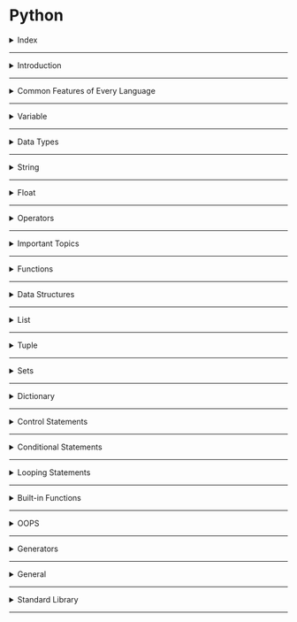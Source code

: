 # Python

<details>
<summary>Index</summary>

## Index

- Introduction
- Common Features of Every Language
- Variable
- Data Types
- String
- Float
- Operators
- Important Topics
- Functions
- Data Structures
- List
- Tuple
- Set
- Dictionary
- Control Statements
- Conditional Statements
- Looping Statements
- Built-in Functions
- OOPs
- Generators
- General
- Standard Library

</details>

---

<details>
<summary>Introduction</summary>

## Introduction

- Python is an object-oriented programming language.
- we can create programs with minimal amount of code compare to the other programming languages like C++, Java.

```py
print("Hello World")
```

### Applications of Python

- Web Applications
- Artificial intelligence (AI)
- Machine Learning (ML)
- Backend Development,

### Features of Python

- Easy to Learn & Code
- Open Source Programming Language
- Object-Oriented Language
- Dynamic Typed Language
- Large Standard Library

### Case sensitive

- Python is a case-sensitive language.
- It means uppercase letters and lowercase letters are different in Python.
- Example : The **username**, **UserName**, and **userName** are three different variables.

### Comment

- A **Comment** is not executed.
- Understanding the code easily after a long-time.

```py
## Single Line Comment

"""
Multiline Comment
Multiline Comment
"""

'''
Multiline Comment
Multiline Comment
'''

```

### Output

```py
# print function => This is used to print the output
print("Hello World")   # Hello World
```

### Input

```py
# input function => This is used to take input from the user

# user input always a string datatype
user_input = input()   # Hello World

# print function => This is used to print the output
print(user_input)   # Hello World
```

### Why Python is a **Dynamically Typed** language ?

- Yes, Python is a **Dynamically Typed** language, which means there is no need to declare the type of the variable when we create it.
- Python itself checks and identifies the type of a variable based on the assigned value.
- We can change the datatype of the variable when it is re-assigned a value.
- Other programming languages like **Typescript**, **Java** are statically typed languages which means we must declare the type of the variable when we create it. we cannot change the datatype of a variable during the program execution.
- Dynamically Typed Languages : **Python**, **Javascript**

```py
a = 10
print(type(a))  # <class 'int'>

a = 'Ten'
print(type(x))  # <class 'str'>
```

### Statically Typed language

In statically typed languages, we must declare the type of the variable; otherwise, it throws an error.
Examples : **Java**, **Typescript**

```ts
let a: number = 10;
console.log(typeof a); // number

a = "Ten"; // Error
```

</details>

---

<details>
<summary>Common Features of Every Language</summary>

## Common Features of Every Language

1. variables
2. conditions
3. loops
4. switch
5. functions
6. classes
</details>

---

<details>
<summary>Variable</summary>

### Variable

Variables are like containers. we can use these containers to store data during program execution. we can mention a name for identify a particular container. So those named Containers are called variables.
we can manipulate the data in the containers by referring that variable name.
we can store different types of data in the containers. In programming languages, we have some categories in data.

Python supports various data types:

1. String
2. Integer
3. Float
4. Boolean
5. None

- we can assign a value to the variable with the help of assignment Operator( `=` ).

```py
my_variable = 10
```

values in the variables can be re-assigned.

```py
my_variable = 10
print(my_variable)  # 10

my_variable = "Ten"
print(my_variable)  # Ten
```

</details>

---

<details>
<summary>Data Types</summary>

## Datatypes

The datatype determines how the data can be used in the program.

- For example, mathematical operations can be done on Integer and Float types of data.

1. String
2. Integer
3. Float
4. Boolean
5. None

### Datatype Checking

We can check datatype with `type()` built-in function.

```py
print((type(10)))  # <class 'int'>
```

#### String

A String is a stream of characters enclosed within quotes.

```py
my_string1 = "Hello World"
my_string2 ='some@example.com'
my_string3 ="1234"
```

#### Integer

Any number without a decimal point is called Integer datatype.

`-3, -2, -1, 0, 1, 2, 3`

#### Float

Any number with a decimal point is called float datatype.

`3.14, 10.0, 0.5`

#### Boolean

If we have Only 2 possible options to select either `True` or `False`.  
python considered `True` and `False` are boolean values.

#### None

It is used to **no value** or **nothing**.

```py
my_variable = None
```

### Type Conversion

Converting the value from one datatype to another datatype is called Type Conversion.

- str()
- int()
- float()
- bool()
- list()
- tuple()
- set()
- dict()

#### String to Integer

`int()` converts valid data of any type into integer.

```py
a = "5"
a = int(a)
print(type(a))  # <class 'int'>
print(a)  # 5
```

#### Integer to String

`str()` converts data of any type into a string.

```py
a = int(input())  # 2
b = int(input())  # 3
result = a + b
print("Sum: " + str(result))  # Sum: 5
```

#### Mutable vs Immutable

- Immutable Data Types

  - values Cannot be modified after creation.
  - Examples: `str`, `int`, `float`, `tuple`

- Mutable Data Types
  - values Can be modified after creation also.
  - Examples: `list`, `set`, `dict`

### Types of Variables

The scope of a variable is the region in which that variable can be accessed.

1. Local Variable
2. Global Variable

#### Local Variable

If a variable is declared inside a function then that type of variable is called Local Variable.
we can access these Local Variables only within that particular block of code.
If the value of the local variable is modified in one function, then that changes are not reflected in another function.
we can convert a local variable to a global variable by using `global` keyword before the variable.

```py
def my_function():
    global my_variable
    my_variable = 10

# Call the function to set the value of my_variable
my_function()

# Now, you can print my_variable
print(my_variable)  # 10

```

#### Global Variables

If a variable is declared outside a function then that variable is called Global variable.
These Global Variables can be accessed at any part of the code including Functions also.
If the value of the global variable is modified inside a function then that changes are reflected in the rest of the program.

```py

global_variable = 10
print(global_variable)  # 10

```

</details>

---

<details>
<summary>String</summary>

## String

A **String** is a stream of characters enclosed within quotes.

### String Methods

- Verification
  - `isdigit()`
  - `islower()`
  - `isupper()`
  - `isalpha()`
  - `isalnum()`
  - `startswith()`
  - `endswith()`
- Conversion
  - `lower()`
  - `upper()`
  - `swapcase()`
- Updation
  - `strip()`
  - `replace()`
  - `split()`
- Counting
  - `count()`
- Finding
  - `index()`

#### **Verification**

##### isdigit()

Give `True` if all the characters in the string are digits. Otherwise, `False`.

```py
is_digit = "123".isdigit()
print(is_digit)  # True

is_digit = "123A".isdigit()
print(is_digit)  # False
```

##### islower()

Gives `True` if all letters in the string are in lowercase. Otherwise, `False` (If there is any uppercase letter).

```py
is_lower = "hello praveen@".islower()
print(is_lower)  # True

is_lower = "Hello Praveen@".islower()
print(is_lower)  # False
```

##### isupper()

Gives `True` if all letters in the string are in uppercase. Otherwise, `False` (If there is any lowercase letter).

```py
is_upper = "HELLO PRAVEEN!".isupper()
print(is_upper)  # True

is_upper = "Hello Praveen!".isupper()
print(is_upper)  # False
```

##### isalpha()

Gives `True` if all the characters in the string are only alphabet. Otherwise, `False` (lowercase or uppercase).

```py
is_alpha = "Praveen".isalpha()
print(is_alpha)  # True

is_alpha = "Praveen123@".isalpha()
print(is_alpha)  # False
```

##### isalnum()

Gives `True` if the string is alphanumeric (a letter or a number). Otherwise, `False`.

```py
is_alnum = "praveen123".isalnum()
print(is_alnum)  # True

is_alnum = "Praveen".isalnum()
print(is_alnum)  # True

is_alnum = "praveen123@".isalnum()
print(is_alnum)  # False
```

##### startswith()

Gives `True` if the string starts with the specified value. Otherwise, `False`.

```py
url = "https://www.google.com"
is_secure_url = url.startswith("https://")
print(is_secure_url)  # True
```

##### endswith()

Gives `True` if the string ends with the specified value. Otherwise, `False`.

```py
gmail_id = "example123@gmail.com"
is_gmail = "example@gmail.com".endswith("@gmail.com")
print(is_gmail)  # True
```

#### **Conversion**

##### lower()

Gives a new string by converting each letter of the given string to **lowercase**.

```py
name = "Ande Praveen"
lower_name = name.lower()
print(lower_name)  # ande praveen

name = "Ande Praveen@1"
lower_name = name.lower()
print(lower_name)  # ande praveen@1
```

##### upper()

Gives a new string by converting each letter of the given string to **uppercase**.

```py
name = "Ande Praveen"
upper_name = name.upper()
print(upper_name)  # ANDE PRAVEEN

name = "Ande Praveen@1"
upper_name = name.upper()
print(upper_name)  # ANDE PRAVEEN@1
```

##### swapcase()

Gives a new string after converting the uppercase letters to lowercase and vice-versa.

```py
swapped = "Ande Praveen".swapcase()
print(swapped)  # aNDE pRAVEEN
```

#### **Updation**

##### strip()

Removes all the leading and trailing spaces from a string.

```py
mobile = "  1234567890   "
mobile = mobile.strip()
print(mobile)  # 1234567890
```

```py
name = "Praveen."
name = name.strip(".")
print(name)  # Praveen
```

```py
name = ".,Praveen.,,  ."
name = name.strip(" ,.")
print(name)  # Praveen
```

##### replace()

Gives a new string after replacing all the occurrences of the old string with the new string.

```py
sentence = "I am bad boy"
sentence = sentence.replace("bad", "good")
print(sentence)  # I am good boy
```

##### split()

The `split()` splits a string into a list at every specified separator.If no separator is specified, the default separator is whitespace.

```py
nums = "1 2 3 4"
num_list = nums.split()
print(num_list)  # ['1', '2', '3', '4']
```

```py
nums = "1,2,3,4"
num_list = nums.split(',')
print(num_list)  # ['1', '2', '3', '4']
```

#### **Counting**

##### count()

The `count()` method gives the number of times the specified string appears in the string.

```py
text = "Hello World"
letter_count = text.count("l")
print(letter_count)  # 3
```

#### **Finding**

##### index()

The `index()` method gives the index of first occurrence of the specified string.

```py
sentence = "I am very happy"
word_index = sentence.index("happy")  # 10
```

</details>

---

<details>
<summary>Float</summary>

## Float Methods

### round()

`round()` Function Rounds the float value to the given number of decimal digits.

`rounded_number = round(number, digits)`

digits -> defines the number of decimal digits to be considered for rounding.

When digits not specified, the default value is 0.

```py
a = round(3.14159, 2)
print(a)  # 3.14

a = round(5.6777)
print(a)  # 6
```

</details>

---

<details>
<summary>Operators</summary>

## Operators

1. Assignment
   - `=`
2. Arithmetic
   - `+ - * /`
   - `%` Modulus -> Remainder
   - `**` Exponent -> power
   - `//` Floor Division -> Quotient
3. Compound Assignment -> Assign to a Existed Variable
   - `+=   -=  *=   /=`
4. Conditionals
   - `==   !=   <   >   <=   >=`
5. Logical
   - The logical operators are used to perform logical operations on Boolean values. Gives `True` or `False` as a result.
     - `and` -> All the booleans are **True**
     - `or` -> Any one of the booleans is **True**
     - `not` -> It gives opposite of boolean

### BODMAS

The standard order of evaluating an expression is **BODMAS** rule.

1. Brackets (B)
2. Orders (O) -> Exponent
3. Division (D)
4. Multiplication (M)
5. Addition (A)
6. Subtraction (S)

`Expression: (5 * 2) + (3 * 4 + 4 / 2)`

- Step by Step Explanation

```Bash
(5 * 2) + (3 * 4 + 4 / 2)
(10) + (3 * 4 + 2)
(10) + (12 + 2)
(10) + (14)
24
```

</details>

---

<details>
<summary>Important Topics</summary>

## Important Topics

- Concatenation
- Repetition
- Indexing
- Membership Check
- String Format

### Concatenation

Concatenation means Joining.  
we can do Concatenation with addition symbol `+`.

- String Concatenation is possible only with strings.
- list concatenation is possible only with lists.

```py
# String Concatenation
a = "Hello" + " " + "World"
print(a)  # Hello World

# List Concatenation
list_a = [1, 2, 3]
list_b = [4, 5, 6]

final_list = list_a + list_b
print(final_list)  # [1, 2, 3, 4, 5, 6]
```

### Repetition

we can do repetition with multiplication symbol `*`.

```py
# string repetition with '*' operator
a = "*" * 10
print(a)  # **********

# list repetition with '*' operator
a = [1, 2, 3] * 3
print(a)  # [1, 2, 3, 1, 2, 3, 1, 2, 3]
```

### Indexing

Every Character/Item has two index values.

- Positive Indexing
  - Positive Index returns the nth character/Item from the start.
- Negative Indexing
  - Negative Index returns the nth character/Item from the end.

```py
# Indexing
# Index starts from 0

#  P  R  A  V  E  E  N
#  0  1  2  3  4  5  6  =>  Positive
# -7 -6 -5 -4 -3 -2 -1  =>  Negative

# String
my_name = "Ande Praveen"
print(my_name)  # Ande Praveen

# Positive Index
first_character = my_name[0]
print(first_character)  # A

# Negative Index
last_character = my_name[-1]
print(last_character)  # n

# List
numbers_list = [0, 1, 2, 3, 4, 5]
print(numbers_list)  # [0, 1, 2, 3, 4, 5]

# Positive Index
first_Item = numbers_list[0]
print(first_Item)  # 0

# Negative Index
last_item = numbers_list[-1]
print(last_item)  # 5
```

### Membership Check

Membership gives `True` or `False`.

```py
# Membership Check

"""
in
not in
"""

print("----string membership check-------")
word = "python"
is_part = "on" in word
print(is_part)  # True

word = "python"
is_part = "on" not in word
print(is_part)  # False

print("----list membership check-------")
my_list = [1, 2, 3, 4, 5]
is_part = 5 in my_list
print(is_part)  # True

my_list = [1, 2, 3, 4, 5]
is_part = 5 not in my_list
print(is_part)  # False

print("----tuple membership check-------")
my_tuple = (1, 2, 3, 4, 5)
is_part = 5 in my_tuple
print(is_part)  # True

print("-------")
my_tuple = (1, 2, 3, 4, 5)
is_part = 5 not in my_tuple
print(is_part)  # False

```

### String Format

string formatting simplifies the concatenation.

```py
# string formatting

# without string formatting
name = "praveen"
age = 26
message = "my name is " + name + " and "+ " my age is " + str(age) + "."
print(message)   # my name is praveen and  my age is 26.

# with string formatting
name = "praveen"
age = 26
message = f"my name is {name} and my age is {age}."
print(message)  # my name is praveen and my age is 26.

```

### Packing & Unpacking

```py

# Packing & Unpacking

"""
packing :
In tuple packing, values separated by commas will be packed into a tuple.
"""
my_tuple = 1, 2, 3
print(my_tuple)  # (1, 2, 3)
print(type(my_tuple))  # <class 'tuple'>

a = 1,
print(a)  # (1,)
print(type(a))  # <class 'tuple'>

a, = 1,
print(a)  # 1
print(type(a))  # <class 'int'>


"""
unpacking :
values of any sequence can be directly assigned to variables.
number of variables in the left should match the length of sequence.
"""

my_tuple = ("R", "e", "d")
print(my_tuple)  # ('R', 'e', 'd')

# we must match the number of variable to number of items in sequence.
variable_1, variable_2, variable_3, = my_tuple
print(variable_1)  # R
print(variable_2)  # e
print(variable_3)  # d

```

### Slicing

```py
# slicing

# String Slicing
# Obtaining a part of a string is called string slicing.

"""
variable_name[start_index:end_index]
starts from start_index and stops at end_index
end_index is not included in the slice
"""

string = "Hello World"
print(string)  # Hello World

print("-----string slicing-----")
sliced_part = string[6:11]
print(sliced_part)  # world

print("-----slicing to end------")
sliced_part = string[6:]
print(sliced_part)  # world

print("-----slicing from start------")
sliced_part = string[:5]
print(sliced_part)  # Hello

print("-------string slicing with negative indexing----")
sliced_part = string[-11:-6]
print(sliced_part)  # Hello

print("-------string slicing with Positive Indexing & Negative Indexing ----")
sliced_part = string[0:-6]
print(sliced_part)  # Hello

print("----reversing a string-------")
# -1 step will reverse the order of items in the string.
reversed_string = string[::-1]
print(reversed_string)  # dlroW olleH
```

```py

# Slicing
# List Slicing

numbers_list = [0, 1, 2, 3, 4, 5]
print(numbers_list)  # [0, 1, 2, 3, 4, 5]

print("------list slicing------")
sliced_part = numbers_list[1:3]
print(sliced_part)  # [1, 2]

print("-----slicing to end------")
sliced_part = numbers_list[3:]
print(sliced_part)  # [3, 4, 5]

print("-----slicing from start------")
sliced_part = numbers_list[:3]
print(sliced_part)  # [0, 1, 2]

print("------list slicing with negative indexing------")
sliced_part = numbers_list[-5:-1]
print(sliced_part)  # [1, 2, 3, 4]

print("------list slicing with Positive Indexing & Negative Indexing------")
sliced_part = numbers_list[1:-1]
print(sliced_part)  # [1, 2, 3, 4]

print("====== slicing with step size ======")

print("------slicing with positive step size-----")
# variable[start:end:positive_step]
sliced_part = numbers_list[1:5:2]
print(sliced_part)  # [1, 3]

print("----slicing with negative step size-------")
"""
variable[start:end:negative_step]
start index should be greater than end index.
start > end
"""
sliced_part = numbers_list[5:2:-1]
print(sliced_part)  # [5, 4, 3]

print("----reversing a list-------")
# -1 for step will reverse the order of items in the list.
reversed_list = numbers_list[::-1]
print(reversed_list)  # [1, 2, 3, 4, 5]

```

### Case Style

```py
# case style

print("camelCase")  # camelCase
print("PascalCase")  # PascalCase
print("snake_case")  # snake_case

```

</details>

---

<details>
<summary>Functions</summary>

## Functions

A **Function** is a block of reusable code to perform a specific action.
Functions help us in using existing code without writing it every time when we need it. A Function is executed when calls it.
We can use the same code many times with different arguments, to produce different results.

A function can be defined using a keyword `def`. A function is uniquely identified by the function_name.

```py
# Function Definition
def greet():
    print("Hello")


# Function Calling
greet()  # Hello
greet()  # Hello
```

### Function Arguments

We can pass values to a function using Arguments.

```py
# Function with Arguments

# Function Declaration
def greet(word):
    message = "Hello " + word
    print(message)


name = input()  # Praveen

# we can pass values to a function using an argument
# Function Calling
greet(word=name)  # Hello Praveen
```

```py
# Function declaration with return Keyword
def greet(word):
    return "Hello " + word


name = input()  # Praveen

output = greet(word=name)
print(output)  # Hello Praveen

```

### Positional Arguments

```py
# Function declaration with return Keyword
def greet(greet, name):
    return greet + " " + name


my_greet = input()  # Hello
my_name = input()  # Praveen

output = greet(my_name, my_greet)
print(output)  # Hello Praveen

```

### Providing default values

Default values indicate that the function argument will take that value if no argument value is passed during the function call.

```py
def greet(arg_1 = "Hi", arg_2 = "Ram"):
    print(arg_1 + " " + arg_2)


greeting = input()  # Hello
name = input()  # Teja

greet()  # Hi Ram
greet(greeting)  # Hello Ram
```

### Recursion

A function calling itself is called Recursion.

```py
def factorial(n):  # Recursive Function
   if n == 1:  # Base Case
       return 1
   return n * factorial(n - 1)  # Recursion


num = int(input())  # 5
result = factorial(num)
print(result)  # 120
```

### Lambda function

A `lambda` function is an **anonymous** function used for doing simple operations. **lambda** functions can have any number of arguments, but can only have one expression.

The expression is executed and returned when the lambda function is called.
`lambda arguments: expression`

```py
mul = lambda x, y: x * y
print(mul(3, 7))  # 21
```

</details>

---

<details>
<summary>Data Structures</summary>

## Data Structures

Data Structures allow us to store and organize data efficiently.
This will allow us to easily access and perform operations on the data.

In Python, there are four built-in data structures :

- List
- Tuple
- Set
- Dictionary

1. Lists:

   - Ordered collection of data.
   - Mutable (can be modified after creation).
   - Enclosed within square brackets `[]`.
   - Example: `[1, 2, 3, 4, 5]`.
   - Allows duplicate elements.
   - Created using the `list()` function.

2. Tuples:

   - Ordered collection of data.
   - Immutable (cannot be modified after creation).
   - Enclosed within parentheses `()`.
   - Example: `(1, 2, 3, 4, 5)`.
   - Allows duplicate elements.
   - Created using the `tuple()` function.

3. Sets:

   - Unordered collection of data.
   - Mutable (can be modified after creation).
   - Enclosed within curly brackets `{}`.
   - Example: `{1, 2, 3, 4, 5}`.
   - Does not allow duplicate elements.
   - Created using the `set()` function.

4. Dictionaries:
   - Unordered collection of data that stores data in key-value pairs.
   - Mutable (can be modified after creation).
   - Enclosed within curly brackets `{}` in the form of key-value pairs.
   - Example: `{ 'a': 1, 'b': 2, 'c': 3, 'd': 4, 'e': 5 }`.
   - Does not allow duplicate keys.
   - Created using the `dict()` function.

</details>

---

<details>
<summary>List</summary>

## List

An Array holds an ordered collection of items.  
**List** is the Mutable Data Structure.

![list](https://res.cloudinary.com/dwrwbjd3h/image/upload/v1711470720/portfolio/markdown/python/data_structures/list.webp)

### Creating a List

A List can be created by enclosing elements within [square] brackets where each item is separated by a comma.

```py
a = 2
list_a = [5, "Six", a, 8.2]

print(type(list_a))  # <class 'list'>
print(list_a)  # [5, "Six", a, 8.2]
```

### List Methods

```py
# Data Structures
# list

"""
list methods:
-------------
append() => adds an element to the end of the list.
extend() => adds all the elements of the sequence to the end of the list.
insert() => element inserted to the list at specified index.

pop() => removes last element
remove() => removes the first matching element from the list
clear() => removes all the items from the list & it gives Empty List

index() => returns the index of first matching element from the list
count() => returns the number of elements with the specified value
len() => find number of items

sort() => arrange in ascending order
sorted() => it creates a new sorted list

join() => The `join()` takes all the items in a sequence of strings and joins them into one string.
`
==============
"""

print("-----append()--------")
# my_list.append(value)
# adds an element to the end of the list.

my_list = [1, 2, 3, 4, 5]
print(my_list)  # [1, 2, 3, 4, 5]
add_element = "six"
my_list.append(add_element)
print(my_list)  # [1, 2, 3, 4, 5, 'six']

print("-------")

my_list = [1, 2, 3, 4, 5]
print(my_list)  # [1, 2, 3, 4, 5]
add_list = ["six", "seven"]
my_list.append(add_list)
print(my_list)  # [1, 2, 3, 4, 5, ['six', 'seven']]


print("-----extend()------")
# list_a.extend(list_b)
# adds all the elements of the sequence to the end of the list.

list_a = [1, 2, 3]
list_b = ["four", "five", "six"]
print(list_a)  # [1, 2, 3]
list_a.extend(list_b)
print(list_a)  # [1, 2, 3, 'four', 'five', 'six']

print("----insert()-----")
# my_list.insert(index, value)
# element inserted to the list at specified index.
my_list = [1, 2, 3, 4, 5]
print(my_list)  # [1, 2, 3, 4, 5]
add_element = "six"
my_list.insert(3, add_element)
print(my_list)  # [1, 2, 3, 'six', 4, 5]

print("-----pop()------")
# my_list.pop()
# removes last element and returns last element.
my_list = [1, 2, 3, 4, 5]
print(my_list)  # [1, 2, 3, 4, 5]
last_item = my_list.pop()
print(last_item)  # 5
print(my_list)  # [1, 2, 3, 4]

print("-----remove()------")
# my_list.remove(value)
# removes the first matching element from the list
my_list = [1, 2, 3, 2, 5]
print(my_list)  # [1, 2, 3, 2, 5]
my_list.remove(2)
print(my_list)  # [1, 3, 2, 5]

print("-----clear()-------")
# my_list.clear()
# removes all the items from the list
# it gives an empty list
my_list = [1, 2, 3, 4, 5]
print(my_list)  # [1, 2, 3, 4, 5]
my_list.clear()
print(my_list)  # []

print("------index()-----")
# my_list.index(value)
# returns the index of first matching element from the list
my_list = [1, 2, 3, 3, 5]
print(my_list)  # [1, 2, 3, 3, 5]
index = my_list.index(3)
print(index)  # 2

print("-----count()--------")
# my_list.count(value)
# returns the number of elements with the specified value
my_list = [1, 2, 3, 3, 5]
print(my_list)  # [1, 2, 3, 3, 5]
counting = my_list.count(3)
print(counting)  # 2

print("---sort()------")
# my_list.sort()
# arrange in ascending order
my_list = [1, 4, 2, 8, 4, 6, 5]
print(my_list)  # [1, 4, 2, 8, 4, 6, 5]
my_list.sort()  # sort modifies the existing list
print(my_list)  # [1, 2, 4, 4, 5, 6, 8]

print("------sorted()-----")
# sorted() is a function
# it creates a new sorted list
my_list = [1, 4, 2, 8, 4, 6, 5]
print(my_list)  # [1, 4, 2, 8, 4, 6, 5]
sorted_list = sorted(my_list)
print(sorted_list)  # [1, 2, 4, 4, 5, 6, 8]
print(my_list)  # [1, 4, 2, 8, 4, 6, 5]

print("-----copy of list--------")
my_list = [1, 2, 3, 4, 5]
print(my_list)  # [1, 2, 3, 4, 5]
print(id(my_list))  # 2143112213184
copy_list = my_list.copy()
print(copy_list)  # [1, 2, 3, 4, 5]
print(id(copy_list))  # 2143112510720

print("----")
my_list = [1, 2, 3, 4, 5]
print(my_list)  # [1, 2, 3, 4, 5]
print(id(my_list))   # 2143112147392
copy_list = my_list.copy()
copy_list[0] = 0
my_list[4] = 7
print(my_list)  # [1, 2, 3, 4, 7]
print(copy_list)  # [0, 2, 3, 4, 5]
print(id(copy_list))  # 2143112213184

print("====================")
```

```py
# Data Structures
# List

"""
list holds an ordered sequence of items.
list is a mutable

"""

print("-----converting to list-------")
# list(sequence)
# takes a sequence and converts it into list
name = "praveen"
print(name)  # praveen
characters_list = list(name)
print(characters_list)  # ['p', 'r', 'a', 'v', 'e', 'e', 'n']

print("----list item updation-------")
# mylist[index] = value
my_list = [0, 1, 2, 3, 4, 5]
print(my_list)  # [0, 1, 2, 3, 4, 5]
my_list[3] = "Three"
print(my_list)  # [0, 1, 2, 'Three', 4, 5]

print("----length of list-------")
list_length = len(my_list)
print(list_length)  # 6
```

#### join()

The `join()` takes all the items in a sequence of strings and joins them into one string.

`sentence = "joiner".join(sequence)`

```py
list_a = ['Python', 'is', 'a', 'programming', 'language']
string_a = " ".join(list_a)
print(string_a)  # Python is a programming language
```

#### reverse a List

Reversing a list using `reverse()` method

The `reverse()` method can be used to reverse a List. It updates the original list.

```py
week_days = ['Monday', 'Tuesday', 'Wednesday']
week_days.reverse()

print(week_days)  # ['Wednesday', 'Tuesday', 'Monday']
```

#### Remove

remove is a method that is used to remove the first occurrence of a specified value from a list. If the specified value is not found, it raises a ValueError.

```py
my_list = [1, 2, 3, 2]
my_list.remove(2)

print(my_list) # [1,3,2]
```

```py
# remove all 2's
my_list = [1, 2, 3, 2, 5]

while 2 in my_list:
    my_list.remove(2)

print(my_list)  # [1,3,5]
```

#### del

we can delete a variable.  
`del` is a statement that is used to delete an item at a specific index from a list. If the specified index does not exist, it raises an IndexError.

```py
my_list = [1, 2, 3, 2]
del my_list[1]

del my_list

```

It is recommended to use `remove` when you want to remove an item by its value and `del` when you want to remove an item by its index.

#### Shallow Copy

A shallow `copy` creates a new object which stores the reference of the original elements.

```py

original_list = [1, 2, 3, 4, 5]

# Copy Method
shallow_copy = original_list.copy()

# Slicing
shallow_copy = original_list[:]

# List Constructor
shallow_copy = list(original_list)

```

#### Deep Copy

A `deepcopy` creates a new object and recursively adds the copies of nested objects present in the original elements.

```py
from copy import copy, deepcopy

original_list = [1, [2, 3], 4]

shallow_copy = copy(original_list)
deep_copy = deepcopy(original_list)

# Modify the shallow copy
shallow_copy[0] = 100
shallow_copy[1][0] = 200

# Modify the deep copy
deep_copy[0] = 1000
deep_copy[1][0] = 2000

print(original_list)  # [100, [200, 3], 4]
print(shallow_copy)  # [100, [200, 3], 4]
print(deep_copy)     # [1000, [2000, 3], 4]

```

</details>

---

<details>
<summary>Tuple</summary>

## Tuple

A **tuple** holds an ordered collection of items.
A tuple is an immutable object, i.e. we cannot change the items of the tuple after creation. we can use Read-Only purpose.

### Creating a Tuple

- Created by enclosing elements within (round) brackets.
- Each item is separated by a comma.

```py
# Data Structures
# tuples

"""
It holds an ordered sequence of items.
tuple is immutable object.
tuples doesn't support modification.
we can use the tuple items.

operations done on tuples :
 len()
 iterating
 slicing
 extended slicing
"""

print("----creating a tuple-------")
# create a tuple by enclosing within (round) brackets.
# brackets are optional while creating tuples.
a = "variable"
my_tuple = (a, 1, 2.43, "three", True)
print(my_tuple)  # ('variable', 1, 2.43, 'three', True)
print(type(my_tuple))  # <class 'tuple'>

print("---single item tuple-----")
my_tuple = (26,)
print(my_tuple)  # (26,)
print(type(my_tuple))  # <class 'tuple'>

print("---accessing tuple elements-----")
# accessing tuple elements is also similar to string and list accessing.
my_tuple = (a, 1, 2.43, "three", True)
print(my_tuple[3])  # three

print("---tuples doesn't support modification----")
my_tuple = (a, 1, 2.43, "three", True)
# my_tuple[3] = "four"  # Tuples don't support item assignment

print("------converting string to tuple-------")
# tuple(sequence)
color = "Red"
print(color)  # Red
color_tuple = tuple(color)
print(color_tuple)  # ('R', 'e', 'd')

print("------converting list to tuple-------")
my_list = [1, 2.43, "three", True]
print(my_list)  # [1, 2.43, 'three', True]
my_tuple = tuple(my_list)
print(my_tuple)  # (1, 2.43, 'three', True)

print("==================")

```

</details>

---

<details>
<summary>Sets</summary>

## Sets

Sets are the unordered collection of items.

- Sets contain unique elements (no duplicates)
- Set is mutable data structure.

##### Creating a Set

- Created by enclosing elements within `{curly}` brackets.
- Each item is separated by a comma.
- Set items need not be in the same order as defined.

```py
a = 2
set_a = {5, "Six", a, 8.2}
print(type(set_a))  # <class 'set'>
print(set_a)  # {5, "Six", 2, 8.2}
```

```py
set_a = {"a", "b", "c", "a"}
print(set_a)  # {'b', 'a', 'c'}  # set removes the duplicates
```

```py
# Datastructures
# set

"""
unordered collections of items
every set element is unique.
every set element must be immutable.
As `list` is mutable, Set cannot have list as an item.
set contains unique elements.
"""

print("----creating a set --------")
# A set is created by enclosing elements within {curly} brackets.
# Each item is separated by a comma.
variable = 26
my_set = {variable, 1, 3.14, "string", True}
# set items are unordered items.
print(my_set)  # {1, 26, 3.14, 'string'}
print(type(my_set))  # <class 'set'>

print("---set items are unique items-----")
# set contains unique elements.
# no duplicate items
# set removes the duplicate elements.
my_set = {1, 2, 2, 3, 3, 3}
print(my_set)  # {1, 2, 3}

print("-------immutable items----")
# my_set = {1,  2, [3, 4]}  # Error
# print(my_set)

my_set = {1,  2, (2, 4)}  # No Error
print(my_set)  # {1, 2, (2, 4)}

print("-----creating empty set-----")
empty_set = set()
print(empty_set)  # set()
print(type(empty_set))  # <class 'set'>

print("------converting to set-----")
# set(sequence) takes any sequence as argument and converts to set, avoiding duplicates.
print("-----list to set-----")
my_list = [1, 2, 2, 3, 3, 3, 4, 4, 4, 4]
print(my_list)  # [1, 2, 2, 3, 3, 3, 4, 4, 4, 4]
print(type(my_list))  # <class 'list'>

my_set = set(my_list)
print(my_set)  # {1, 2, 3, 4}
print(type(my_set))  # <class 'set'>

print("-----string to set-----")

string = "apple"
print(string)  # apple
print(type(string))  # <class 'str'>

my_set = set(string)
print(my_set)  # {'a', 'l', 'e', 'p'}
print(type(my_set))  # <class 'set'>

print("-----tuple to set-----")
my_tuple = (1, 2, 2, 3, 3, 3, 4, 4, 4, 4)
print(my_tuple)  # (1, 2, 2, 3, 3, 3, 4, 4, 4, 4)
print(type(my_tuple))  # <class 'tuple'>

my_set = set(my_tuple)
print(my_set)  # {1, 2, 3, 4}
print(type(my_set))  # <class 'set'>

print("------accessing items--------")
# as sets are unordered, we cannot access or change an item of a set.
# we cannot do indexing and slicing

print("=========== set methods ==========")

'''
add()
update()
discard()
remove()
'''

print("---adding items------")

print("-----adding single item------")
# adds the item to the set, if  the item is not present already.
# my_set.add(value)
my_set = {1, 2, 3, 4}
print(my_set)  # {1, 2, 3, 4}
add_item = 5
my_set.add(add_item)
print(my_set)  # {1, 2, 3, 4, 5}

print("----------adding multiple items----------")
# add multiple items to the set.
# my_set.update(sequence)
my_set = {1, 2, 3, 4}
print(my_set)  # {1, 2, 3, 4}
add_list = [5, 6, 7, 7, 7, 6]
my_set.update(add_list)
print(my_set)  # {1, 2, 3, 4, 5, 6, 7}


print("-------removing a specific item--------")
print("----discard()-----")
# takes a single value and removes if present.
# if not present gives No error
# my_set.discard(value)
my_set = {1, 2, 3, 4, 5, 6, 7}
print(my_set)  # {1, 2, 3, 4, 5, 6, 7}
remove_item = 3
my_set.discard(remove_item)
print(my_set)  # {1, 2, 4, 5, 6, 7}

print("-------remove()-------")
# takes a single value and removes if present.
# if not present gives an error
# my_set.remove(value)
my_set = {1, 2, 3, 4, 5, 6, 7}
print(my_set)  # {1, 2, 3, 4, 5, 6, 7}
remove_item = 3
my_set.remove(remove_item)
# remove_item = 8
# my_set.remove(remove_item) # gives an error
print(my_set)  # {1, 2, 4, 5, 6, 7}

print("-------operations on sets-----")
# clear
# len
# membership check

print("----membership check------")
my_set = {1, 2, 3, 4, 5, 6, 7}
print(my_set)  # {1, 2, 3, 4, 5, 6, 7}
is_part = 3 in my_set
print(is_part)  # True
is_part = 8 in my_set
print(is_part)  # False

```

### Set Operations

```py
# Data structures
# set

print("-----set operations-------")
"""
union  => |
intersection => &
difference => -
symmetric_difference => ^
"""

print("------union-----")
# union of two sets is a set containing all elements of both sets.
# set_a | set_b
# set_a.union(sequence)
print("-----|--------")
set_a = {1, 2, 3, 4}
set_b = {3, 4, 5, 6}
union_set = set_a | set_b
print(union_set)  # {1, 2, 3, 4, 5, 6}

print("-----union()--------")
# union() converts sequence to a set, and performs the union.
set_a = {1, 2, 3, 4}
set_b = [3, 4, 5, 6]
union_set = set_a.union(set_b)
print(union_set)  # {1, 2, 3, 4, 5, 6}

print("----intersection------")
# intersection of two sets is a set containing common elements of both sets.
# set_a & sety_b
# set_a.intersection(sequence)
print("---------&--------")
set_a = {1, 2, 3, 4}
set_b = {3, 4, 5, 6}
common_set = set_a & set_b
print(common_set)  # {3, 4}

print("-----intersection()--------")
# intersection() converts sequence to a set, and performs the union.
set_a = {1, 2, 3, 4}
set_b = [3, 4, 5, 6]
common_set = set_a.intersection(set_b)
print(common_set)  # {3, 4}

print("-------difference------")
# difference of two sets is a set containing all the elements in the first set but not second.
# set_a - sety_b
# set_a.difference(sequence)
print("--------- - --------")
set_a = {1, 2, 3, 4}
set_b = {3, 4, 5, 6}
difference_set = set_a - set_b
print(difference_set)  # {1, 2}

print("-----difference()--------")
# difference() converts sequence to a set, and performs the difference.
set_a = {1, 2, 3, 4}
set_b = [3, 4, 5, 6]
difference_set = set_a.difference(set_b)
print(difference_set)  # {1, 2}

print("-----symmetric_difference------")
# symmetric_difference of two sets is a set containing all elements which are not common to both sets.
# set_a ^ sety_b
# set_a.symmetric_difference(sequence)

print("--------- ^ --------")
set_a = {1, 2, 3, 4}
set_b = {3, 4, 5, 6}
symmetric_difference_set = set_a ^ set_b
print(symmetric_difference_set)  # {1, 2, 5, 6}

print("-----symmetric_difference()--------")
# symmetric_difference() converts sequence to a set, and performs the symmetric_difference.
set_a = {1, 2, 3, 4}
set_b = [3, 4, 5, 6]
symmetric_difference_set = set_a.symmetric_difference(set_b)
print(symmetric_difference_set)  # {1, 2, 5, 6}


print("-------set comparisons------")
# set comparisons are used to validate whether one set is fully exists within another.
# issubset()
# issuperset()
# isdisjoint()

print("-------subset--------")
# set_2.issubset(set_1)
# It returns True if all elements of second set are in  first set, else False.

set_1 = {1, 2, 3, 4, 5}
set_2 = {1, 2}
is_subset = set_2.issubset(set_1)
print(is_subset)  # True

print("-------superset--------")
# set_1.issuperset(set_2)
# It returns True if all elements of second set are in  first set, else False.

set_2 = {1, 2, 3, 4, 5}
set_1 = {1, 2}
is_superset = set_2.issuperset(set_1)
print(is_superset)  # True

print("-------disjoint--------")
# set_1.isdisjoint(set_2)
# It returns True when no common elements, else False.

set_1 = {1, 2, 3, 4}
set_2 = {5, 6, 7, 8}
is_disjoint = set_2.isdisjoint(set_1)
print(is_disjoint)  # True

set_1 = {1, 2, 3, 4, 5}
set_2 = {5, 6, 7, 8}
is_disjoint = set_2.isdisjoint(set_1)
print(is_disjoint)  # False

print("=================")

```

</details>

---

<details>
<summary>Dictionary</summary>

## Dictionary

A Dictionary is an unordered collection of items. Every dictionary item is a **Key-Value** pair.

### create a Dictionary:

- A dictionary is created by enclosing items within `{curly}` brackets.
- Each item in the dictionary has a Key-Value pair separated by a comma.

```py
dict_a = {
  "name": "Teja",
  "age": 15
}
```

```py
# Data structures
# dictionaries

"""
unordered collection of items
every dictionary item is a key-value pair.
"""

print("-------creating a dictionary-----")
# dictionary is created by enclosing items within {curly} brackets.
# each item in dictionary has a key-value pair separated by a comma.

my_dictionary = {"name": "praveen",
                 "age": 26,
                 "gmail": "praveenande84@gmail.com"}
print(my_dictionary)  # {'name': 'praveen', 'age': 26, 'gmail': 'praveenande84@gmail.com'}
print(type(my_dictionary))  # <class 'dict'>

print("---immutable keys---")
# dictionary keys must be immutable and must be unique.
# values can be any datatype and can repeat.

print("---creating empty dictionary-----")
empty_dictionary = {}
print(empty_dictionary)  # {}
print(type(empty_dictionary))  # <class 'dict'>

print("---------")
empty_dictionary = dict()
print(empty_dictionary)  # {}
print(type(empty_dictionary))  # <class 'dict'>

print("------accessing dictionary items------")
# to access the items in dictionary, we use [square] bracket along with the key to obtain its value.

print("-----accessing items----")
print("----get()----")
# The get() method returns None if the key is not found.
# my_dictionary.get("key")
my_dictionary = {"name": "praveen",
                 "age": 26,
                 "gmail": "praveenande84@gmail.com"}
print(my_dictionary)  # {'name': 'praveen', 'age': 26, 'gmail': 'praveenande84@gmail.com'}
print(my_dictionary.get("salary"))  # None

print("-----use [square] brackets-----")
# when we use the square brackets [] to access the key-value, keyError is raised in case key is not found in the dictionary.
my_dictionary = {"name": "praveen",
                 "age": 26,
                 "gmail": "praveenande84@gmail.com"}
print(my_dictionary)  # {'name': 'praveen', 'age': 26, 'gmail': 'praveenande84@gmail.com'}
# print(my_dictionary["salary"]) # KeyError: 'salary'
print(my_dictionary["name"])  # praveen

print("----membership check-------")
# check if the given key exists
my_dictionary = {"name": "praveen",
                 "age": 26,
                 "gmail": "praveenande84@gmail.com"}
print(my_dictionary)  # {'name': 'praveen', 'age': 26, 'gmail': 'praveenande84@gmail.com'}
result = "name" in my_dictionary
print(result)  # True

print("------operations on dictionary-------")
# we can update a dictionary :
# 1) Adding a key-value pair
# 2) modifying existing items
# 3) deleting existing items

print("-----adding a key-value pair------")
# my_dictionary["key"] = value
my_dictionary = {"name": "praveen",
                 "age": 26,
                 "gmail": "praveenande84@gmail.com"}
print(my_dictionary)  # {'name': 'praveen', 'age': 26, 'gmail': 'praveenande84@gmail.com'}
my_dictionary["salary"] = 83000
print(my_dictionary)  # {'name': 'praveen', 'age': 26, 'gmail': 'praveenande84@gmail.com', 'salary': 83000}

print("---------modifying existing items-------")
# as dictionaries are mutable, we can modify the values of the keys.
my_dictionary = {"name": "praveen",
                 "age": 26,
                 "gmail": "praveenande84@gmail.com"}
print(my_dictionary)  # {'name': 'praveen', 'age': 26, 'gmail': 'praveenande84@gmail.com'}
my_dictionary["age"] = 24
print(my_dictionary)  # {'name': 'praveen', 'age': 24, 'gmail': 'praveenande84@gmail.com'}

print("----deleting an existing items---------")
# we can use del keyword to remove individual items or the entire dictionary itself.
my_dictionary = {"name": "praveen",
                 "age": 26,
                 "gmail": "praveenande84@gmail.com"}
print(my_dictionary)  # {'name': 'praveen', 'age': 26, 'gmail': 'praveenande84@gmail.com'}
del my_dictionary["gmail"]
print(my_dictionary)  # {'name': 'praveen', 'age': 26}

print("-------dictionary views------")
print("------dictionary methods---------")
# keys()
# value()
# items()

print("-----keys------")
# my_dictionary.keys()
# keys() method returns a view object that displays a list of all the keys in the dictionary.
my_dictionary = {"name": "praveen",
                 "age": 26,
                 "gmail": "praveenande84@gmail.com"}
print(my_dictionary)  # {'name': 'praveen', 'age': 26, 'gmail': 'praveenande84@gmail.com'}
print(my_dictionary.keys())  # dict_keys(['name', 'age', 'gmail'])

print("-----values------")
# my_dictionary.values()
# values() method returns a view object that displays a list of all the values in the dictionary.
my_dictionary = {"name": "praveen",
                 "age": 26,
                 "gmail": "praveenande84@gmail.com"}
print(my_dictionary)  # {'name': 'praveen', 'age': 26, 'gmail': 'praveenande84@gmail.com'}
print(my_dictionary.values())  # dict_values(['praveen', 26, 'praveenande84@gmail.com'])

print("-----items------")
# my_dictionary.items()
# items() method returns a view object that displays a list of dictionary's key-value tuple pairs.
my_dictionary = {"name": "praveen",
                 "age": 26,
                 "gmail": "praveenande84@gmail.com"}
print(my_dictionary)  # {'name': 'praveen', 'age': 26, 'gmail': 'praveenande84@gmail.com'}
print(my_dictionary.items())  # dict_items([('name', 'praveen'), ('age', 26), ('gmail', 'praveenande84@gmail.com')])

print("----iterating over dictionary views------")
my_dictionary = {"name": "praveen",
                 "age": 26,
                 "gmail": "praveenande84@gmail.com"}

for key in my_dictionary.keys():
    print(key)

print("-----dictionary to list-----")
my_dictionary = {"name": "praveen",
                 "age": 26,
                 "gmail": "praveenande84@gmail.com"}
print(my_dictionary)  # {'name': 'praveen', 'age': 26, 'gmail': 'praveenande84@gmail.com'}
keys_list = list(my_dictionary.keys())
print(keys_list)  # ['name', 'age', 'gmail']
values_list = list(my_dictionary.values())
print(values_list)  # ['praveen', 26, 'praveenande84@gmail.com']
items_list = list(my_dictionary.items())
print(items_list)  # [('name', 'praveen'), ('age', 26), ('gmail', 'praveenande84@gmail.com')]

print("-----dictionary view objects---")
# keys(), values(), items() are called dictionary views as they provide a dynamic view on the dictionary's items.
my_dictionary = {"name": "praveen",
                 "age": 26,
                 "gmail": "praveenande84@gmail.com"}

print(my_dictionary)  # {'name': 'praveen', 'age': 26, 'gmail': 'praveenande84@gmail.com'}
keys_view = my_dictionary.keys()
print(keys_view)  # dict_keys(['name', 'age', 'gmail'])
my_dictionary["salary"] = 86000
print(keys_view)  # dict_keys(['name', 'age', 'gmail', 'salary'])

print("----converting to dictionary------")
# dict(sequence)  takes any number of key-value pairs and converts to dictionary.

my_list = [('name', 'praveen'),
           ['age', 26],
           ('gmail', 'praveenande84@gmail.com'),
           ['salary', 86000]]
print(my_list)  # [('name', 'praveen'), ['age', 26], ('gmail', 'praveenande84@gmail.com'), ['salary', 86000]]
print(type(my_list))  # <class 'list'>

my_dictionary = dict(my_list)
print(my_dictionary)  # {'name': 'praveen', 'age': 26, 'gmail': 'praveenande84@gmail.com', 'salary': 86000}
print(type(my_dictionary))  # <class 'dict'>

print("--------dictionary keys must be mutable----")
# string => "name"
# integer => 26
# float => 3.14
# tuple => (1, 2)

print("-------working with dictionary------")
print("----dictionary methods-----")
# copy()
# get()
# update()

print("-----copy of dictionary----")
my_dictionary = {"name": "praveen",
                 "age": 26,
                 "gmail": "praveenande84@gmail.com"}

copy_dictionary = my_dictionary.copy()

print(id(my_dictionary))  # 1985503557888
print(id(copy_dictionary))  # 1985504018560

print("-----update of dictionary----")
# We can combine two dictionaries using update() method.

dict_1 = {'a': 1, 'b': 2}
dict_2 = {'c': 3, 'd': 4}

dict_1.update(dict_2)
print(dict_1)  # {'a': 1, 'b': 2, 'c': 3, 'd' : 4}

print("-----operations on dictionaries-----")
# len
# clear
# membership check

print("-----membership check-----")
my_dictionary = {"name": "praveen",
                 "age": 26,
                 "gmail": "praveenande84@gmail.com"}
print(my_dictionary)  # {'name': 'praveen', 'age': 26, 'gmail': 'praveenande84@gmail.com'}
if "name" in my_dictionary:
    print(True)
else:
    print(False)

my_dictionary.clear()
print(my_dictionary)  # {}

print("----iterating-------")
# we cannot add or remove dictionary keys while iterating the dictionary.
my_dictionary = {"name": "praveen",
                 "age": 26,
                 "gmail": "praveenande84@gmail.com"}
print(my_dictionary)  # {'name': 'praveen', 'age': 26, 'gmail': 'praveenande84@gmail.com'}

for key in my_dictionary.keys():
    if key == "name":
        #  del my_dictionary[key]
        pass
print(my_dictionary)  # {'name': 'praveen', 'age': 26, 'gmail': 'praveenande84@gmail.com'}

print("===================")

```

</details>

---

<details>
<summary>Control Statements</summary>

## Control Statements

1. Conditional Statements
2. Looping Statements
</details>

---

<details>
<summary>Conditional Statements</summary>

## Conditional Statements

The Conditional Statement allows you to execute a block of code based on a condition.

1. if
2. elif
3. else

- **if**
  - The Conditional Statement allows you to execute a block of code only when a specific condition is True.
    ![if statement](https://res.cloudinary.com/dwrwbjd3h/image/upload/v1711470685/portfolio/markdown/python/conditional_statements/if.webp)

```py
    # Conditional Statements
    # if condition


   age = 27
   if age < 30:
      print("Yes, His age is below 30 years")  # Yes, His age is below 30 years
```

- **if-else**
  - When `If-Else` conditional statement is used, the Else block of code executes if the `if` condition is `False`.
    ![if-else statement](https://res.cloudinary.com/dwrwbjd3h/image/upload/v1711470689/portfolio/markdown/python/conditional_statements/if-else.webp)

```py

    # Conditional Statements
    # if-else condition


   age = 35

   if (age < 30):
      print("Yes, His age is below 30 years")

   else:
      print("Yes, His age is above 30 years")  # Yes, His age is above 30 years
```

- **if-elif-else**

  - Incase `if` condition is not satisfy then `elif` condition will be checked.

  - ![elif](https://res.cloudinary.com/dwrwbjd3h/image/upload/v1711470687/portfolio/markdown/python/conditional_statements/if-elif-else.png)

```py
   # Conditional Statements

#elif condition

condition_1 = True
condition_2 = True
condition_3 = True

if (condition_1):
    print("Yes, Condition 1 is True")  # Yes, Condition 1 is True
elif (condition_2):
    print("Yes, Condition 2 is True")
elif (condition_3):
    print("Yes, Condition 3 is True")
else:
    print("All conditions are False")
```

</details>

---

<details>
<summary>Looping Statements</summary>

## Looping Statements

Loops allow us to execute a block of code several times.

The loops in Python are:

- While Loop
- For Loop

### while Loop

While loop allows us to execute a block of code several times as long as the condition is `True`.

![while loop](https://res.cloudinary.com/dwrwbjd3h/image/upload/v1711470717/portfolio/markdown/python/looping_statements/while.webp)

```py

# while
output = 0
counter = 0  # initialization
while counter < 3:  # termination_condition
    output = output + 1  # block of code
    print(output)
    counter += 1  # Updation

print("End")

```

```Bash
2
End
```

An infinite loop occurs when the condition always evaluates to `True` i.e. incorrect termination condition.

```py
a = 10
while a > 3:
    a = a + 1
    print(a)  # Infinity Loop
```

### do-while loop in python

In Python, we can create a **do-while** loop by using the while loop to achieve similar behavior.

```py
i = 1

while True:
    print(i)
    i = i + 1
    if(i > 3):
        break
```

### for Loop

The `for` statement iterates over each item of a sequence, then execute a block of code.

![for Loop](https://res.cloudinary.com/dwrwbjd3h/image/upload/v1711470708/portfolio/markdown/python/looping_statements/for.webp)

- The sequence of Characters (string)
- The sequence of numbers, etc.

```py
word = "Python"
for each_char in word:
    print(each_char)
```

```bash
P
y
t
h
o
n
```

### Nested Loops

An inner loop within the repeating block of an outer loop is called Nested Loop.

The Inner Loop will be executed one time for each iteration of the Outer Loop.
![Nested Loop](https://res.cloudinary.com/dwrwbjd3h/image/upload/v1711470710/portfolio/markdown/python/looping_statements/nested_loop.webp)

```py
for i in range(2):
  print("Outer: " + str(i))
  for j in range(2):
    print("  Inner: " + str(j))
```

```Bash
Outer: 0
  Inner: 0
  Inner: 1
Outer: 1
  Inner: 0
  Inner: 1
```

#### break statement

break statement gets executed and stops the execution of the loop further.

![Break Statement](https://res.cloudinary.com/dwrwbjd3h/image/upload/v1711470696/portfolio/markdown/python/looping_statements/break1.webp)

Generally, `break` is used to exit a loop when a condition is satisfied.

![Break Statement](https://res.cloudinary.com/dwrwbjd3h/image/upload/v1711470696/portfolio/markdown/python/looping_statements/break2.webp)

```py
for counter in range(5):
    if counter == 2:
        break
    print(counter)
print("END")
```

```Bash
0
1
2
END
```

#### continue

The `continue` statement makes the program skip the remaining statements in the current iteration and begin the next iteration.

![Continue Statement](https://res.cloudinary.com/dwrwbjd3h/image/upload/v1711470701/portfolio/markdown/python/looping_statements/continue1.webp)

Generally, continue is used to skip the remaining statements in the current iteration when a condition is satisfied.

![Continue Statement](https://res.cloudinary.com/dwrwbjd3h/image/upload/v1711470705/portfolio/markdown/python/looping_statements/continue2.webp)

```py
for counter in range(5):
    if counter == 2:  # when this condition is satisfied skip the remaining statements in the current iteration.
        continue
    print(counter)
print("END")
```

#### pass

Generally it used when we have to test the code before writing the complete code. When it is executed, nothing happens.
pass is used to create empty loops or empty conditional statements.

![pass statemen](https://res.cloudinary.com/dwrwbjd3h/image/upload/v1711470714/portfolio/markdown/python/looping_statements/pass1.webp)

![pass statement](https://res.cloudinary.com/dwrwbjd3h/image/upload/v1711470712/portfolio/markdown/python/looping_statements/pass2.webp)

```py
for counter in range(5):
    if counter < 5:
        pass
    for i in range(4):
        pass
```

</details>

---

<details>
<summary>Built-in Functions</summary>

## Built-in Functions

- len()
- round()
- id()
- min()
- max()
- sum()
- sorted()
- range()
- reversed()
- all
- any
- enumarate
- ord() => unicode
- chr

### len()

It returns the length of a **string** or a **sequence**.

```py
# len() => length

"""
len(sequence)
len function returns the number of character in a given string.
len function returns the number of items in a given sequence.
"""

string = "Ande Praveen"
string_length = len(string)
print(string_length)  # 12

my_list = [1, 2, 3, 4, 5]
my_list_length = len(my_list)
print(my_list_length)  # 5
```

### round()

Rounds the float value to the given number of decimal digits.

```py
# Built-in-Functions
# round

"""
round(number, digits)  Rounds the float value to the given number of decimal digits.
digits -> define the number of decimal digits to be considered for rounding.
when not specified default is 0.
"""

a = round(3.14, 1)
print(a)  # 3.1

a = round(3.14)
print(a)  # 3

a = round(9.8)
print(a)  # 10

```

### id

```py
# Built-in-Functions
# id

"""
unique id

Identity of an object address
this unique id can be different for each time you run the program.
"""

age = 26
print(id(age))  # 2021481710608

print("-------")
list_a = [1, 2, 3, 4]
print(id(list_a))  # 2021483079552

print("-----")

list_a = [1, 2, 3, 4]
list_b = list_a
print(id(list_a))  # 2021483384192
print(id(list_b))  # 2021483384192
print(id(list_a) == id(list_b))  # True

list_b[3] = "four"
print("list a : " + str(list_a))  # list a : [1, 2, 3, 'four']
print("list b : " + str(list_b))  # list b : [1, 2, 3, 'four']

```

### min()

```py
# Built-in-Functions
# min

"""
min function returns the smallest item in a sequence
smallest of two or more arguments
min(sequence)
"""

smallest = min(3, 5, 6, 7, 2)
print(smallest)  # 2
print("------")

smallest = min([3, 5, 6, 7, 2])
print(smallest)  # 2
print("---------")

# strings are compared character by character using unicode values
smallest = min("python", "java")
print(smallest)  # java

print("=================")
```

### max()

```py
# Built-in-Functions
# max

"""
max function returns the largest item in a sequence
largest of two or more arguments
max(sequence)
this is same as min function
"""

largest = max(3, 5, 6, 7, 2)
print(largest)  # 7

largest = max([3, 5, 6, 7, 2])
print(largest)  # 7
print("---------------")
```

### sum()

It returns sum of items in a sequence.

```py

# Built-in-Functions
# sum

"""
sum function returns sum of items in a sequence.
sum(sequence)
"""

my_list = [1, 2, 3, 4, 5]

sum_of_numbers = sum(my_list)
print(sum_of_numbers)  # 15
```

### sorted()

```py
# Built-in-Functions
# sorted
# Ascending Order

"""
sorted function returns a new sequence with all the items in incremental order (Ascending Order).
sorted(sequence)
"""

my_list = [5, 6, 2, 1, 7]
print(my_list)  # [5, 6, 2, 1, 7]
incremental_order = sorted(my_list)
print(incremental_order)  # [1, 2, 5, 6, 7]

print("----------------------")

"""
ordering list items in decremental order
sorted(sequence, reverse=True)
Descending Order
"""

my_list = [5, 6, 2, 1, 7]
print(my_list)  # [5, 6, 2, 1, 7]
Decremental_order = sorted(my_list, reverse=True)
print(Decremental_order)  # [7, 6, 5, 2, 1]

```

### range()

The `range()` function generates a sequence of integers starting from 0 to n(n is not included) and returns it.

```py
for number in range(3):
    print(number)
```

```Bash
0
1
2
```

```py

# Generates a sequence of numbers starting from start to end (end is not included).

for number in range(5, 8):
    print(number)
```

```Bash
5
6
7
```

### reversed()

The `reversed()` function returns the reverse of a sequence.

```py
name = "Teja"
reversed_name = reversed(name)
print(list(reversed_name))  # ['a', 'j', 'e', 'T']
```

### all()

The `all()` function returns `True` if all the items in the sequence are true (or if the sequence is empty). Otherwise, it returns `False` .
For each item in a sequence, the `all()` function evaluates to false, for which the bool() function returns `False` .

```py
list_a = [True, True]
is_all_true = all(list_a)
print(is_all_true)  # True
```

### any()

The `any()` function returns `True` if any one of the items in the sequence is `True`. Otherwise, it returns `False`.

```py
list_a = [True, False]
is_any_true = any(list_a)
print(is_any_true)  # True
```

### enumerate()

The `enumerate()` function adds a counter to each item in a sequence and returns a sequence containing tuples.
`enumerate(sequence, start)`

- sequence :It is any sequence like a string, list, tuple, etc.
- start (Optional): it indicates the start point of the counter. Its default value is 0 .

```py
name = "Teja"
enumerate_name = enumerate(name)
print(list(enumerate_name))  # [(0, 'T'), (1, 'e'), (2, 'j'), (3, 'a')]
```

```py
list_a = [1, 2, 3, 4]
enumerate_set = list(enumerate(list_a, 10))
print(enumerate_set)  # [(10, 1), (11, 2), (12, 3), (13, 4)]

```

```py
names = ["Jack", "John", "James"]
for index, each_name in enumerate(names):
 print(index, each_name)

```

```Bash
(0, 'Jack')
(1, 'John')
(2, 'James')

```

##### unicode

```py
# unicode

"""
computer internally stores characters as numbers

ord('character')
chr(unicode)
"""

print("------ord('character')--------")
# to find unicode value of a character
print(ord("A"))  # 65

print("------chr(unicode)--------")
# it gives unicode value of the character
print(chr(65))  # A

print("------comparing strings------")
# In Python, strings are compared considering unicode values.
print("A" < "B")  # True

# In Python, String Comparison is done character by character.
print("BAD" >= "BAT")  # False
print("98" < "984")  # True
```

</details>

---

<details>
<summary>OOPS</summary>

## OOPS

`OOPs : Object-Oriented Program`  
**Object-Oriented Programming** is a way of approaching, designing and developing software.
Proper usage of **OOPs** concepts helps us build well-organized systems that are easy to use and extend.

### The advantages of OOPs

- Easier way to analyse
- Re-usability of code through **inheritance**
- Effective problem solving

### principles of OOPs

OOPs follows below principles :

- Inheritance
- Encapsulation
- Abstraction
- Polymorphism

#### Inheritance

A Child Class inherits attributes and methods from Parent Class is called **Inheritance**.

```py
class Human:
    def __init__(self, name):
        self.name = name
    def sayName(self):
        print(self.name)

class Male(Human):
    def __init__(self, name):
        super().__init__(name)
        self.gender = "male"
    def tellAbout(self):
        print(f"{self.name} is {self.gender}")

instance = Male("Praveen")
instance.sayName()
instance.tellAbout()

```

#### Multilevel Inheritance

```py
class Mother:
    def __init__(self, m_name):
        self.m_name = m_name


class Father:
    def __init__(self, f_name):
        self.f_name = f_name

class Child(Mother, Father):
    def __init__(self, m_name, f_name):
        # Call the __init__ methods of both parent classes explicitly
        Mother.__init__(self, m_name)
        Father.__init__(self, f_name)

    def familyDetails(self):
        print(f"My father's name is {self.f_name} and my mother's name is {self.m_name}")

instance = Child("Praveen", "Navya")
instance.familyDetails()

```

#### Encapsulation

The bundling of related attributes and methods together is called Encapsulation.

Classes can be used to bundle related attributes and methods.

- Public Member: Accessible anywhere from outside class.
- Protected Member: Accessible within the class and its sub-classes
- Private Member: Accessible within the class
  ![Encapsulation](https://res.cloudinary.com/dwrwbjd3h/image/upload/v1711470735/portfolio/markdown/python/oops/encapsulation.jpg)

```py
class Employee:
    def __init__(self, name, employee_id, salary):
        self.name = name  # Public member
        self._employee_id = employee_id  # Protected member (single underscore)
        self.__salary = salary  # Private member (double underscore)

    # Public method to display employee information
    def display_info(self):
        print(f"Name: {self.name}")
        print(f"Employee ID: {self._employee_id}")
        print(f"Salary: {self.__salary}")

    # Public method to modify the salary (setter method)
    def set_salary(self, salary):
        if salary >= 0:
            self.__salary = salary
        else:
            print("Salary cannot be negative.")

    # Public method to retrieve the salary (getter method)
    def get_salary(self):
        return self.__salary


class Manager(Employee):
    def __init__(self, name, employee_id, salary, department):
        super().__init__(name, employee_id, salary)
        self.department = department

    def display_info(self):
        super().display_info()
        print(f"Department: {self.department}")


# Create an Employee object
employee = Employee("Alice", "E12345", 50000)

# Access public members and methods
print("Employee Information:")
print(employee.name)
employee.display_info()

# Modify and retrieve the salary using public methods
employee.set_salary(55000)
print("Updated Salary:", employee.get_salary())

# Create a Manager object
manager = Manager("Bob", "M67890", 75000, "HR")

# Access public and protected members through inheritance
print("\nManager Information:")
manager.display_info()

# Attempt to access private member directly (won't work)
# print(manager.__salary)  # This will raise an AttributeError

# Modify the department of the manager
manager.department = "Finance"
print("Updated Department:", manager.department)

```

#### Abstraction

In python, Abstraction is defined as a process of handling complexity by hiding unnecessary information from the user.

**For example** : When we use the TV remote to increase the volume. We don't know how pressing a key increases the volume of the TV.

#### Polymorphism

Polymorphism contains two words **poly** and **morphs**. Poly means many, and morph means shape. By polymorphism, we understand that one task can be performed in different ways.
The word polymorphism means having many forms.

![Polymorphism](https://res.cloudinary.com/dwrwbjd3h/image/upload/v1711470747/portfolio/markdown/python/oops/polymorphism.webp)

### Class

A class is a prototype from which objects are created.
Classes can be used to bundle related attributes and methods. An instance of a class is an Object.  
A class in Python is defined using the `class` keyword, followed by the class name and a colon. Inside the class, attributes and methods can be defined to represent properties and behaviors of the class.

#### `__init__`

It is also known as the constructor method, and it is used to initialize the attributes (or properties) of an object when an instance of a class is created. This method is automatically called when you create a new object from a class, and it allows you to set up the initial state of the object.

```py
class MyClass:
    def __init__(self, parameter1, parameter2):
        self.parameter1 = parameter1
        self.parameter2 = parameter2

# Creating an instance of MyClass and passing values to the __init__ method
my_instance = MyClass("Value1", "Value2")

# Accessing the attributes of the object
print(my_instance.parameter1)  # Output: "Value1"
print(my_instance.parameter2)  # Output: "Value2"
```

```py
class Mobile:
    def __init__(self, model, camera):
        self.model = model
        self.camera = camera
    def make_call(self, number):
        print(f"calling..{number}")

mobile = Mobile("Nikon", "D850")
mobile.make_call("12345")
```

In the above example, the model and camera attributes are initialized with the values that are passed to the **init** method.

#### self

In Python, the `self` is the first parameter of methods that represents the instance of the class. Therefore, to call attributes and methods of a class, the programmer need to use `self` within the class.

self is not a keyword and has no special meaning in Python. Writing this parameter as self is a convention. We can use other names but it is highly discouraged.

```py
class Dog:
    def __init__(self, name, age):
        self.name = name
        self.age = age

    def info(self):
        print(f"My name is {self.name}")

    def make_sound(self):
        print("Bow Wow")

dog1 = Dog('Rex', 2)

dog1.info()  # My name is R
```

#### Method Overriding?

Method Overriding is an OOPs concept related to Inheritance. When a child class method overrides the parent class method of the same name, parameters and return type, it is known as Method Overriding.
Method Overriding allows us to change the implementation of a function in the child class that is defined in the parent class.

```py
class Product:
    def __init__(self, name, price, deal_price):
        self.name = name
        self.price = price
        self.deal_price = deal_price
        self.you_save = price - deal_price

    def display_product_details(self):
        print(f"Product: {self.name}")
        print(f"Price: {self.price}")
        print(f"Deal Price: {self.deal_price}")
        print(f"You Saved: {self.you_save}")

    def get_deal_price(self):
        return self.deal_price


class ElectronicItem(Product):
    def display_product_details(self):
        super().display_product_details()
        print(f"Warranty {self.warranty_in_months} months")

    def set_warranty(self, warranty_in_months):
        self.warranty_in_months = warranty_in_months

    def get_warranty(self):
        return self.warranty_in_months


e = ElectronicItem("Laptop",45000, 40000)
e.set_warranty(10)
e.display_product_details()
```

```Bash
Product: Laptop
Price: 45000
Deal Price: 40000
You Saved: 5000
Warranty 10 months
```

In the above example, the display_product_details() method in the ElectronicItem class overrides the display_product_details() method of the Product class.

#### Decorators in python?

In Python, decorators are a flexible way to modify or extend the behavior of functions or methods without changing their code. Decorators let us add extra stuff to functions.

##### class methods

- Instance Method
  - Instance methods can access all attributes of the instance and have self as a parameter.
- Class Method -> `@classmethod`
  - Methods which need access to class attributes but not instance attributes are marked as class Methods. For class methods, we send `cls` as a parameter indicating we are passing the class.
- Static Method -> `@staticmethod`
  - we might need some generic methods that don't need access to either instance or class attributes. These type of methods are called static methods.

</details>

---

<details>
<summary>Generators</summary>

## Generators

Generators are a powerful concept in Python that allow you to create functions that act like iterators. This means they can produce a sequence of values on-demand, one at a time, without storing the entire sequence in memory at once. This is particularly useful when dealing with large datasets or infinite sequences.

**Created using yield**: A generator function is defined like a normal function, but instead of using return to produce a single value, it uses the yield keyword to generate a sequence of values.

```py
def number_generator(n):
    for i in range(n):
        yield i


for num in number_generator(5):
    print(num)
```

</details>

---

<details>
<summary>General</summary>

## General

### Object in Python

In general, anything that can be assigned to a variable in Python is referred to as an object.
Strings, Integers, Floats, Lists, Functions, Modules etc... are all objects.
Every object that you use in a Python program will be stored in Computer Memory.
The unique id will be related to the location where the object is stored in the Computer Memory.

### Modules in Python

In the Python context, any file containing a Python code is called a Module.
Some examples of modules are collections, random, datetime, math, etc...

### Packages in Python

In the Python context, any file containing a Python code is called a Module. A Package is a collection of modules.

### Exceptions in Python?

Even when a statement or expression is syntactically correct, it may cause an error when an attempt is made to execute it. Errors detected during execution are called Exceptions.

Python provides a way to catch the exceptions that were raised so that they can be properly handled.

- Exceptions can be handled with try-except block.
- Whenever an exception occurs at some line in the try block, the execution stops at that line and jumps to except block.

```py
try:
    pass
    #  Write the code that might cause exceptions
except:
    pass
    #  The code to be run when there is an exception.
```

```py
try:
  print(x)
except:
  print("x is not defined")
```

```Bash
x is not defined
```

### Handling Specific Exceptions

We can specifically mention the name of the exception to catch all exceptions of that specific type.

```py
try:
    # Write code that might cause exceptions
except Exception:
    # The code to be run when there is an exception
```

```py
try:
    a = int(input())
    b = int(input())
    c = a/b
    print(c)
except ZeroDivisionError:
    print("Denominator can't be 0")
except ValueError:
    print("Input should be an integer")
except:
    print("Something went wrong")
```

### Pandas and Numpy?

- `NumPy` is a powerful Python library for mathematical and logical operations. It provides a large useful features for multi-dimensional arrays, along with creating arrays of random numbers, variety of linear algebra functions with huge community and has been extensively documented. It is widely used in scientific computing, engineering, and data analysis.

- `Pandas` is a powerful Python library for data manipulation and analysis. It allows us to import data from a variety of formats (like CSV, Excel, SQL, etc.) and convert data into many formats. Its features enables tasks such as cleaning, transforming, and analyzing data efficiently.

### How much do you rate yourself in Python?

I'd rate myself 7 out of 10 in Python. I have grasped fundamental concepts such as variables, data types, and data structures, including lists, tuples, sets, and dictionaries, along with a few concepts from object-oriented programming (OOP).

I have improved my problem-solving skills through consistent practice and solving numerous problems. Currently, I am focusing on further developing these skills by working with various libraries such as Pandas and NumPy.

</details>

---

<details>
<summary>Standard Library</summary>

## Standard Library

```py
# standard library

# In python context, any file containing a python code is called a module.
# These modules are further organized into folders known as packages.

print("------working with standard library-----")
# to use functionality defined in a module we need to import that module in our program.
# import module_name

print("-----map()----")
# map() is a built-in function
# map() applies a given function to each item of a sequence (list, tuple, etc) and returns a sequence of the results.
# map(function, sequence)
string_list = ["1", "2", "3", "4", "5"]
print(string_list)  # ['1', '2', '3', '4', '5']
integer_list = list(map(int, string_list))
print(integer_list)  # [1, 2, 3, 4, 5]

print("------")


def square(n):
    return n*n


numbers = [1, 2, 3, 4, 5]
result = list(map(square, numbers))
print(result)  # [1, 4, 9, 16, 25]

print("---filter()-----")

# filter() method filters the element of a given sequence based on the result of given function.
# filter(function, sequence)

def is_positive_number(num):
    return num > 0


my_list = [1, 2, -3, 4, -2, -5]
positive_numbers = list(filter(is_positive_number, my_list))
print(positive_numbers)  # [1, 2, 4]

```

```py
# libraries
# Import Library

from itertools import permutations, combinations

# permutations
items = [1, 2, 3, 4]
permutations = list(permutations(items))
print(permutations)

# combinations
items = [1, 2, 3, 4]
combinations = list(combinations(items,3))
print(combinations)

print("----reduce-------")
# reduce() function is defined in the functools module.
# reduce function takes first two items of a sequence as arguments.
# reduce(function_name, sequence)

from functools import reduce


def sum_of_numbers(acc, curr):
    return acc + curr


my_list = [1, 2, 3, 4, 5, 6]
sum_of_list = reduce(sum_of_numbers, my_list)
print(sum_of_list)  # 21

print("==============")

```

</details>

---
